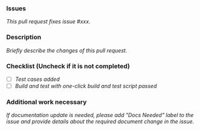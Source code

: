 <!-- markdownlint-disable MD002 MD041 -->

### Issues

*This pull request fixes issue #xxx.*

### Description

*Briefly describe the changes of this pull request.*

### Checklist (Uncheck if it is not completed)

- [ ] *Test cases added*
- [ ] *Build and test with one-click build and test script passed*

### Additional work necessary

*If documentation update is needed, please add "Docs Needed" label to the issue and provide details about the required document change in the issue.*
